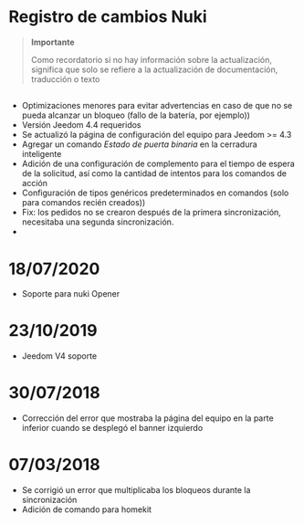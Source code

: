# Registro de cambios Nuki

>**Importante**
>
>Como recordatorio si no hay información sobre la actualización, significa que solo se refiere a la actualización de documentación, traducción o texto

## 

- Optimizaciones menores para evitar advertencias en caso de que no se pueda alcanzar un bloqueo (fallo de la batería, por ejemplo))
- Versión Jeedom 4.4 requeridos
- Se actualizó la página de configuración del equipo para Jeedom >= 4.3
- Agregar un comando *Estado de puerta binaria* en la cerradura inteligente
- Adición de una configuración de complemento para el tiempo de espera de la solicitud, así como la cantidad de intentos para los comandos de acción
- Configuración de tipos genéricos predeterminados en comandos (solo para comandos recién creados))
- Fix: los pedidos no se crearon después de la primera sincronización, necesitaba una segunda sincronización.
- 

# 18/07/2020

- Soporte para nuki Opener

# 23/10/2019

- Jeedom V4 soporte

# 30/07/2018

- Corrección del error que mostraba la página del equipo en la parte inferior cuando se desplegó el banner izquierdo

# 07/03/2018

- Se corrigió un error que multiplicaba los bloqueos durante la sincronización
- Adición de comando para homekit

